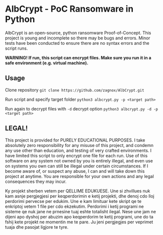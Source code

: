 # AlbCrypt - PoC Ransomware in Python
AlbCrypt is an open-source, python ransomware Proof-of-Concept. This project is young and incomplete so there may be bugs and errors.
Minor tests have been conducted to ensure there are no syntax errors and the script runs.

**WARNING! If run, this script can encrypt files. Make sure you run it in a safe environment (e.g. virtual machine).**

## Usage

Clone repository `git clone https://github.com/zagnox/AlbCrypt.git`

Run script and specify target folder `python3 albcrypt.py -p <target path>`

Run again to decrypt files with `-d` decrypt option `python3 albcrypt.py -d -p <target path>`

## LEGAL!
This project is provided for PURELY EDUCATIONAL PURPOSES. I take absolutely
zero responsibility for any misuse of this project, and condemn any use other
than education, and testing of very crafted environments. I have limited this script to only encrypt one file for each run. Use of this software
on any system not owned by you is entirely illegal, and even use on systems you
own can still be illegal under certain circumstances. If I become aware of, or suspect any abuse, I can and will take down
this project at anytime. You are responsible for your own actions and any
legal consequences they may incur.

Ky projekt sherben vetem per QELLIME EDUKUESE. Une si zhvillues nuk kam asnje pergjegjesi
per keqperdorimin e ketij projekti, dhe denoj cdo lloj perdorimi pervecse per edukim. Une e kam limituar kete skript qe te enkriptoj vetem 1 file per cdo ekzekutim. Perdorimi i ketij programi ne sisteme qe nuk jane ne prnesine tuaj eshte totalisht ilegal. Nese une jam ne dijeni apo dyshoj per abuzim apo keqperdorim te ketij programi, une do ta fshij kete projekt ne momentin me te pare. Ju jeni pergjegjes per veprimet tuaja dhe pasojat ligjore te tyre.
